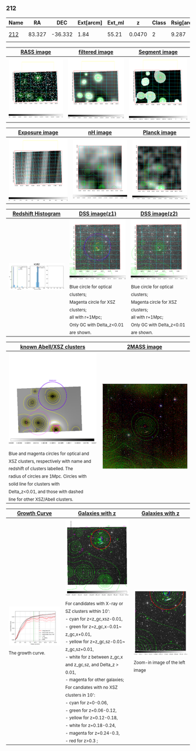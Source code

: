 <div STYLE="page-break-after: always;"></div>

### 212

|Name          |RA          |DEC      | Ext[arcm] | Ext_ml | z    | Class| Rsig[arcmin] | CRsig[c/s] | CR500[c/s] | R500[Mpc] |L500[erg/s]|F500[erg/s/cm^2]| M500[Msun]|Tx[keV]|beta|GC(XSZ,Delta_z<0.01)| GC(OPT,Delta_z<0.01)|GC|alias|
|--------------|------------|------------|---|---|-----------|--------|------|------|----|----|----|----|----|----|----|----|----|----|---|
|[212](script/212.md)     | 83.327       | -36.332       | 1.84    | 55.21   | 0.0470 | 2   | 9.287 |0.200 |0.211 |0.666 |1.887e+43 |3.627e-12 |8.774e+13 |2.004 |0.860 |MCXC, |A, |MCXC, A, |k182|

|[RASS image](../image/212/212_img.pdf)|[filtered image](../image/212/212_fil.pdf)|[Segment image](../image/212/212_seg.pdf)|
|-------------------|--------------------|-------------------|
| <img src="../image/212/212_img.png" width="300">  | <img src="../image/212/212_fil.png" width="300">   | <img src="../image/212/212_seg.png" width="300">  |

|[Exposure image](../image/212/212_mex.pdf)| [nH image](../image/212/212_nh.pdf)| [Planck image](../image/212/212_p.pdf)|
|-------------------|--------------------|-------------------|
|<img src="../image/212/212_mex.png" width="300">   | <img src="../image/212/212_nh.png" width="300">    | <img src="../image/212/212_p.png" width="300"> |

|[Redshift Histogram](../image/212/212_zg.pdf) | [DSS image(z1)](../image/212/212_dss_z1.pdf)      |  [DSS image(z2)](../image/212/212_dss_z2.pdf)    |
|-------------------|--------------------|-------------------|
|<img src="../image/212/212_zg.png" width="300"> |<img src="../image/212/212_dss_z1.png" width="300"> <sub><br>Blue circle for optical clusters; <br>Magenta circle for XSZ clusters; <br>all with r=1Mpc; <br>Only GC with Delta_z<0.01 are shown. </sub>| <img src="../image/212/212_dss_z2.png" width="300"><sub><br>Blue circle for optical clusters; <br>Magenta circle for XSZ clusters; <br>all with r=1Mpc; <br>Only GC with Delta_z<0.01 are shown. </sub> |

|[known Abell/XSZ clusters](../image/212/212_m.pdf) | [2MASS image](../image/212/212_2mass.pdf)      |
|-------------------|-------------------|
|<img src=../image/212/212_m.png width="300"> <sub><br>Blue and magenta circles for optical and <br>XSZ clusters, respectively with name and <br>redshift of clusters labelled. The <br>radius of circles are 1Mpc. Circles with <br>solid line for clusters with <br>Delta_z<0.01, and those with dashed <br>line for other XSZ/Abell clusters.        </sub>|<img src="../image/212/212_2mass.png" width="300">  |

|[Growth Curve](../image/212/212_gca_all.png) |[Galaxies with z](../image/212/212_opt_ned.pdf) |[Galaxies with z](../image/212/212_opt_ned_zoom.pdf) |
|-------------------|-------------------|-------------------|
| <img src="../image/212/212_gca_all.png" width="300"> <sub><br>The growth curve.</sub>| <img src=../image/212/212_opt_ned.png width="300"> <br><sub> For candidates with X-ray or SZ clusters within 10': <br> - cyan for z<z_gc,xsz-0.01, <br> - green for z=z_gc,x-0.01~ z_gc,x+0.01, <br> - yellow for z=z_gc,sz-0.01~ z_gc,sz+0.01, <br> - white for z between z_gc,x and z_gc,sz, and Delta_z > 0.01, <br> - magenta for other galaxies; <br>For candiates with no XSZ clusters in 10': <br> - cyan for z=0-0.06, <br> - green for z=0.06-0.12, <br> - yellow for z=0.12-0.18, <br> - white for z=0.18-0.24, <br> - magenta for z=0.24-0.3, <br> - red for z>0.3 ;  </sub>|<img src=../image/212/212_opt_ned_zoom.png width="300">  <br><sub> Zoom-in image of the left image</sub>|




